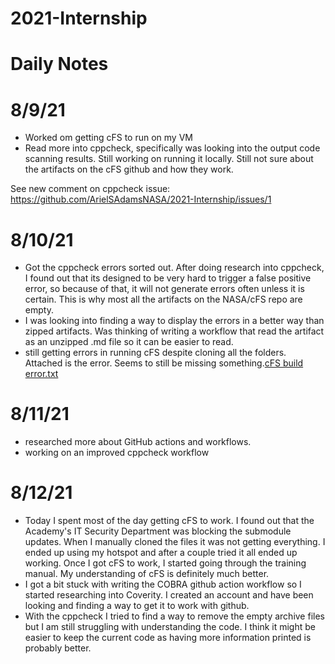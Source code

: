 # 2021-Internship

# Daily Notes

# 8/9/21

- Worked om getting cFS to run on my VM
- Read more into cppcheck, specifically was looking into the output code scanning results. Still working on running it locally. Still not sure about the artifacts on the cFS github and how they work.


See new comment on cppcheck issue: https://github.com/ArielSAdamsNASA/2021-Internship/issues/1

# 8/10/21

- Got the cppcheck errors sorted out. After doing research into cppcheck, I found out that its designed to be very hard to trigger a false positive error, so because of that, it will not generate errors often unless it is certain. This is why most all the artifacts on the NASA/cFS repo are empty.
- I was looking into finding a way to display the errors in a better way than zipped artifacts. Was thinking of writing a workflow that read the artifact as an unzipped .md file so it can be easier to read.
- still getting errors in running cFS despite cloning all the folders. Attached is the error. Seems to still be missing something.[cFS build error.txt](https://github.com/ArielSAdamsNASA/2021-Internship/files/6964504/cFS.build.error.txt)

# 8/11/21
- researched more about GitHub actions and workflows. 
- working on an improved cppcheck workflow

# 8/12/21
- Today I spent most of the day getting cFS to work. I found out that the Academy's IT Security Department was blocking the submodule updates. When I manually cloned the files it was not getting everything. I ended up using my hotspot and after a couple tried it all ended up working. Once I got cFS to work, I started going through the training manual. My understanding of cFS is definitely much better.
- I got a bit stuck with writing the COBRA github action workflow so I started researching into Coverity. I created an account and have been looking and finding a way to get it to work with github.
- With the cppcheck I tried to find a way to remove the empty archive files but I am still struggling with understanding the code. I think it might be easier to keep the current code as having more information printed is probably better.
